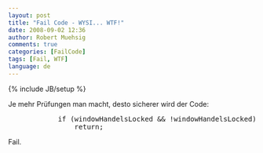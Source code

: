 ```yaml
---
layout: post
title: "Fail Code - WYSI... WTF!"
date: 2008-09-02 12:36
author: Robert Muehsig
comments: true
categories: [FailCode]
tags: [Fail, WTF]
language: de
---
```

{% include JB/setup %}
<p>Je mehr Prüfungen man macht, desto sicherer wird der Code:</p> <p></p> <div class="wlWriterSmartContent" id="scid:812469c5-0cb0-4c63-8c15-c81123a09de7:72aa9e2f-a073-4d73-9560-650e818bb439" style="padding-right: 0px; display: inline; padding-left: 0px; float: none; padding-bottom: 0px; margin: 0px; padding-top: 0px"><pre name="code" class="c#">            if (windowHandelsLocked &amp;&amp; !windowHandelsLocked)
                return;</pre></div>
<p>Fail.</p>
